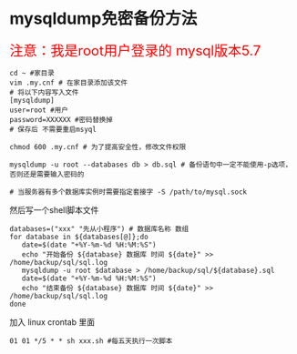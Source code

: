 # mysqldump免密备份方法

<font size=5 color="red">注意：我是root用户登录的 mysql版本5.7</font>

```shell
cd ~ #家目录
vim .my.cnf # 在家目录添加该文件
# 将以下内容写入文件
[mysqldump]
user=root #用户
password=XXXXXX #密码替换掉
# 保存后 不需要重启msyql

chmod 600 .my.cnf # 为了提高安全性，修改文件权限

mysqldump -u root --databases db > db.sql # 备份语句中一定不能使用-p选项，否则还是需要输入密码的

# 当服务器有多个数据库实例时需要指定套接字 -S /path/to/mysql.sock
```

然后写一个shell脚本文件

```shell
databases=("xxx" "先从小程序") # 数据库名称 数组
for database in ${databases[@]};do
   date=$(date "+%Y-%m-%d %H:%M:%S")
   echo "开始备份 ${database} 数据库 时间 ${date}" >> /home/backup/sql/sql.log
   mysqldump -u root $database > /home/backup/sql/${database}.sql
   date=$(date "+%Y-%m-%d %H:%M:%S")
   echo "结束备份 ${database} 数据库 时间 ${date}" >> /home/backup/sql/sql.log
done
```

加入 linux crontab 里面

`01 01 */5 * * sh xxx.sh #每五天执行一次脚本`